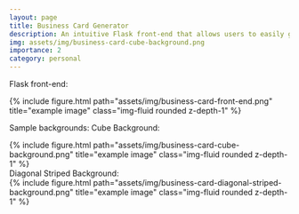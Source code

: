 ```yaml
---
layout: page
title: Business Card Generator
description: An intuitive Flask front-end that allows users to easily generate business cards with stunning backgrounds
img: assets/img/business-card-cube-background.png
importance: 2
category: personal
---
```

Flask front-end:
<div class="row">
    <div class="col-sm mt-3 mt-md-0">
        {% include figure.html path="assets/img/business-card-front-end.png" title="example image" class="img-fluid rounded z-depth-1" %}
    </div>
</div>

Sample backgrounds:
Cube Background:
<div class="row">
    <div class="col-sm mt-3 mt-md-0">
        {% include figure.html path="assets/img/business-card-cube-background.png" title="example image" class="img-fluid rounded z-depth-1" %}
    </div>
</div>
Diagonal Striped Background:
<div class="row">
    <div class="col-sm mt-3 mt-md-0">
        {% include figure.html path="assets/img/business-card-diagonal-striped-background.png" title="example image" class="img-fluid rounded z-depth-1" %}
    </div>
</div>
